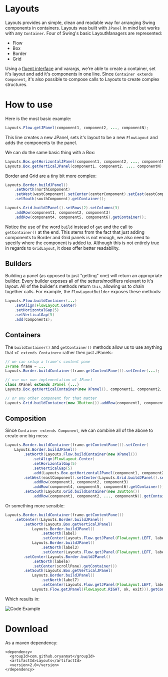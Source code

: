 Layouts
=======
Layouts provides an simple, clean and readable way for arranging Swing components in containers.
Layouts was built with `JPanel` in mind but works with any `Container`.
Four of Swing's basic LayoutManagers are represented:
* Flow
* Box
* Border
* Grid

Using a [fluent interface](http://en.wikipedia.org/wiki/Fluent_interface) and varargs, we're able to create a container, 
set it's layout and add it's components in one line. 
Since `Container extends Component`, it's also possible to compose calls to Layouts to create complex structures.

How to use
==========

Here is the most basic example:
```java
Layouts.Flow.getJPanel(component1, component2, ..., componentN);
```
This line creates a new JPanel, sets it's layout to be a new `FlowLayout` and adds the components to the panel.

We can do the same basic thing with a Box:
```java
Layouts.Box.getHorizontalJPanel(component1, component2, ..., componentN);
Layouts.Box.getVerticalJPanel(component1, component2, ..., componentN);
```

Border and Grid are a tiny bit more complex:
```java
Layouts.Border.buildJPanel()
	.setNorth(northComponent)
	.setWest(westComponent).setCenter(centerComponent).setEast(eastComponent)
	.setSouth(southComponent).getContainer();

Layouts.Grid.buildJPanel().setRows(2).setColumns(3)
	.addRow(component1, component2, component3)
	.addRow(component4, component5, component6).getContainer();
```
Notice the use of the word `build` instead of `get` and the call to `getContainer()` at the end. 
This stems from the fact that just adding components to Border and Grid panels is not enough, 
we also need to specify where the component is added to. 
Although this is not entirely true in regards to `GridLayout`, it does offer better readability.

Builders
--------
Building a panel (as opposed to just "getting" one) will return an appropriate builder. 
Every builder exposes all of the setters/modifiers relevant to it's layout.
All of the builder's methods return `this`, allowing us to chain together calls.
For example, the `FlowLayoutBuilder` exposes these methods:
```java
Layouts.Flow.buildContainer(...)
	.setAlign(FlowLayout.Center)
	.setHorizontalGap(5)
	.setVerticalGap(5)
	.add(Components);
```

Containers
----------
The `buildContainer()` and `getContainer()` methods allow us to use anything that `<C extends Container>` rather then just JPanels:
```java
// we can setup a frame's content pane
JFrame frame = ...
Layouts.Border.buildContainer(frame.getContentPane()).setCenter(...);

// use our own implementation of JPanel
class XPanel extends JPanel {...}
Layouts.Box.getVerticalContainer(new XPanel(), component1, component2, ..., componentN)

// or any other component for that matter
Layouts.Grid.buildContainer(new JButton()).addRow(component1, component2, ..., componentN)
```

Composition
-----------
Since `Container extends Component`, we can combine all of the above to create one big mess:
```java
Layouts.Border.buildContainer(frame.getContentPane()).setCenter(
	Layouts.Border.buildJPanel()
		.setNorth(Layouts.Flow.buildContainer(new XPanel())
			.setAlign(FlowLayout.Center)
			.setHorizontalGap(5)
			.setVerticalGap(5)
			.add(Layouts.Box.getHorizontalJPanel(component1, component2, ..., componentN)).getContainer())
		.setWest(eastComponent).setCenter(Layouts.Grid.buildJPanel().setRows(2).setColumns(3)
			.addRow(component1, component2, component3)
			.addRow(component4, component5, component6).getContainer()).setEast(westComponent)
		.setSouth(Layouts.Grid.buildContainer(new JButton())
			.addRow(component1, component2, ..., componentN)).getContainer());
```

Or something more sensible:
```java
Layouts.Border.buildContainer(frame.getContentPane())
	.setCenter((Layouts.Border.buildJPanel()
		.setNorth(Layouts.Box.getVerticalJPanel(
			Layouts.Border.buildJPanel()
				.setNorth(label)
				.setCenter(Layouts.Flow.getJPanel(FlowLayout.LEFT, label1, value, label2, field)).getContainer(),
			Layouts.Border.buildJPanel()
				.setNorth(label3)
				.setCenter(Layouts.Flow.getJPanel(FlowLayout.LEFT, label4, stuff, label5, more)).getContainer()))
		.setCenter(Layouts.Border.buildJPanel()
			.setNorth(label6)
			.setCenter(scrollPane).getContainer())
		.setSouth(Layouts.Box.getVerticalJPanel(
			Layouts.Border.buildJPanel()
				.setNorth(label7)
				.setCenter(Layouts.Flow.getJPanel(FlowLayout.LEFT, label8, stuff1, label9, more1)).getContainer(),
			Layouts.Flow.getJPanel(FlowLayout.RIGHT, ok, exit))).getContainer()));
```

Which results in:

![Code Example](http://i.imgur.com/AT7Ud98.jpg "Code Example")

Download 
========
As a maven dependency:
```
<dependency>
  <groupId>com.github.oryanmat</groupId>
  <artifactId>Layouts</artifactId>
  <version>2.0</version>
</dependency>
```
